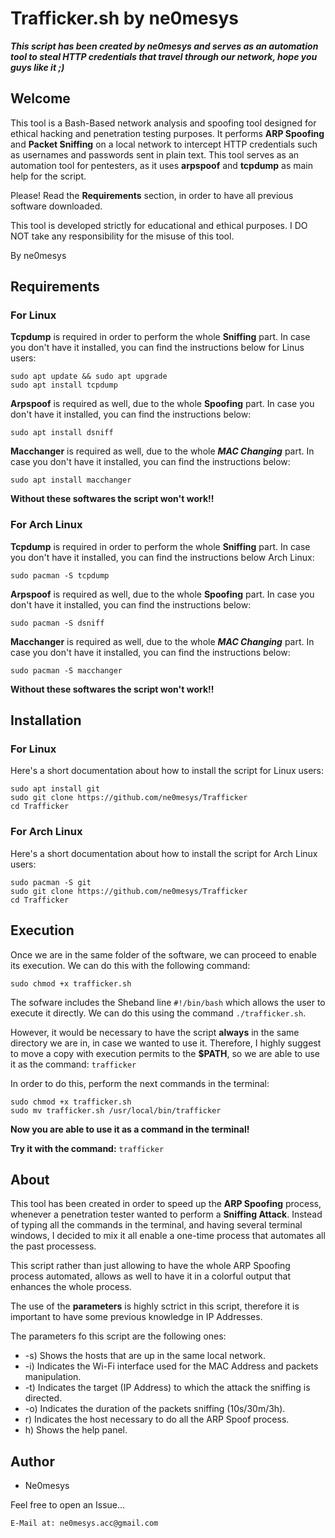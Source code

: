 # Trafficker.sh by ne0mesys
***This script has been created by ne0mesys and serves as an automation tool to steal HTTP credentials that travel through our network, hope you guys like it ;)***

## Welcome

This tool is a Bash-Based network analysis and spoofing tool designed for ethical hacking and penetration testing purposes. It performs **ARP Spoofing** and **Packet Sniffing** on a local network 
to intercept HTTP credentials such as usernames and passwords sent in plain text. This tool serves as an automation tool for pentesters, as it uses **arpspoof** and **tcpdump** as main help for the script. 


Please! Read the **Requirements** section, in order to have all previous software downloaded.

This tool is developed strictly for educational and ethical purposes. I DO NOT take any responsibility for the misuse of this tool. 

By ne0mesys

## Requirements

### For Linux

**Tcpdump** is required in order to perform the whole **Sniffing** part. In case you don't have it installed, you can find the instructions below for Linus users:
```
sudo apt update && sudo apt upgrade
sudo apt install tcpdump
```

**Arpspoof** is required as well, due to the whole **Spoofing** part. In case you don't have it installed, you can find the instructions below:
```
sudo apt install dsniff
```

**Macchanger** is required as well, due to the whole ***MAC Changing*** part. In case you don't have it installed, you can find the instructions below:
```
sudo apt install macchanger
```

**Without these softwares the script won't work!!**

### For Arch Linux

**Tcpdump** is required in order to perform the whole **Sniffing** part. In case you don't have it installed, you can find the instructions below Arch Linux:
```
sudo pacman -S tcpdump
```

**Arpspoof** is required as well, due to the whole **Spoofing** part. In case you don't have it installed, you can find the instructions below:
```
sudo pacman -S dsniff
```

**Macchanger** is required as well, due to the whole ***MAC Changing*** part. In case you don't have it installed, you can find the instructions below:
```
sudo pacman -S macchanger
```

**Without these softwares the script won't work!!**

## Installation

### For Linux

Here's a short documentation about how to install the script for Linux users:
```
sudo apt install git
sudo git clone https://github.com/ne0mesys/Trafficker
cd Trafficker
```

### For Arch Linux

Here's a short documentation about how to install the script for Arch Linux users:
```
sudo pacman -S git
sudo git clone https://github.com/ne0mesys/Trafficker
cd Trafficker
```

## Execution

Once we are in the same folder of the software, we can proceed to enable its execution. We can do this with the following command:
```
sudo chmod +x trafficker.sh
```

The sofware includes the Sheband line ```#!/bin/bash``` which allows the user to execute it directly. We can do this using the command ```./trafficker.sh```.

However, it would be necessary to have the script **always** in the same directory we are in, in case we wanted to use it. Therefore, I highly suggest to move a copy with execution permits to the **$PATH**, so we are able to use it as the command: ```trafficker```

In order to do this, perform the next commands in the terminal:
```
sudo chmod +x trafficker.sh
sudo mv trafficker.sh /usr/local/bin/trafficker
```

**Now you are able to use it as a command in the terminal!**

**Try it with the command:** ```trafficker```

## About
This tool has been created in order to speed up the **ARP Spoofing** process, whenever a penetration tester wanted to perform a **Sniffing Attack**. Instead of typing all the commands in the terminal, and having several terminal windows, I decided to mix it all enable a one-time process that automates all the past processess.

This script rather than just allowing to have the whole ARP Spoofing process automated, allows as well to have it in a colorful output that enhances the whole process.

The use of the **parameters** is highly sctrict in this script, therefore it is important to have some previous knowledge in IP Addresses. 

The parameters fo this script are the following ones:
* -s) Shows the hosts that are up in the same local network.
* -i) Indicates the Wi-Fi interface used for the MAC Address and packets manipulation.
* -t) Indicates the target (IP Address) to which the attack the sniffing is directed.
* -o) Indicates the duration of the packets sniffing (10s/30m/3h).
*  r) Indicates the host necessary to do all the ARP Spoof process.
*  h) Shows the help panel.

## Author

* Ne0mesys

Feel free to open an Issue...
```
E-Mail at: ne0mesys.acc@gmail.com
```



